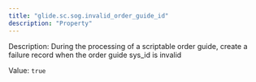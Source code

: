 ```yaml
---
title: "glide.sc.sog.invalid_order_guide_id"
description: "Property"
---
```


Description: During the processing of a scriptable order guide, create a failure record when the order guide sys_id is invalid

Value: `true`